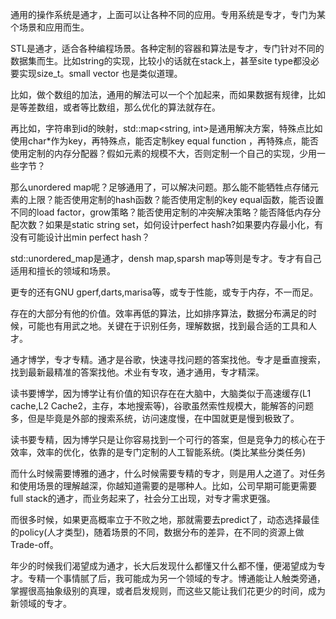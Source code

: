 通用的操作系统是通才，上面可以让各种不同的应用。专用系统是专才，专门为某个场景和应用而生。

STL是通才，适合各种编程场景。各种定制的容器和算法是专才，专门针对不同的数据集而生。比如string的实现，比较小的话就在stack上，甚至site type都没必要实现size_t。small vector 也是类似道理。

比如，做个数组的加法，通用的解法可以一个个加起来，而如果数据有规律，比如是等差数组，或者等比数组，那么优化的算法就存在。

再比如，字符串到id的映射，std::map<string, int>是通用解决方案，特殊点比如使用char*作为key，再特殊点，能否定制key equal function ，再特殊点，能否使用定制的内存分配器？假如元素的规模不大，否则定制一个自己的实现，少用一些字节？

那么unordered map呢？足够通用了，可以解决问题。那么能不能牺牲点存储元素的上限？能否使用定制的hash函数？能否使用定制的key equal函数，能否设置不同的load factor，grow策略？能否使用定制的冲突解决策略？能否降低内存分配次数？如果是static string set，如何设计perfect hash?如果要内存最小化，有没有可能设计出min perfect hash？

std::unordered_map是通才，densh map,sparsh map等则是专才。专才有自己适用和擅长的领域和场景。

更专的还有GNU gperf,darts,marisa等，或专于性能，或专于内存，不一而足。

存在的大部分有他的价值。效率再低的算法，比如排序算法，数据分布满足的时候，可能也有用武之地。关键在于识别任务，理解数据，找到最合适的工具和人才。

通才博学，专才专精。通才是谷歌，快速寻找问题的答案找他。专才是垂直搜索，找到最新最精准的答案找他。术业有专攻，通才通用，专才精深。

读书要博学，因为博学让有价值的知识存在在大脑中，大脑类似于高速缓存(L1 cache,L2 Cache2，主存，本地搜索等)，谷歌虽然索性规模大，能解答的问题多，但是毕竟是外部的搜索系统，访问速度慢，在中国就更是慢到极致了。

读书要专精，因为博学只是让你容易找到一个可行的答案，但是竞争力的核心在于效率，效率的优化，依靠的是专门定制的人工智能系统。(类比某些分类任务)

而什么时候需要博雅的通才，什么时候需要专精的专才，则是用人之道了。对任务和使用场景的理解越深，你越知道需要的是哪种人。比如，公司早期可能更需要full stack的通才，而业务起来了，社会分工出现，对专才需求更强。

而很多时候，如果更高概率立于不败之地，那就需要去predict了，动态选择最佳的policy(人才类型)，随着场景的不同，数据分布的差异，在不同的资源上做Trade-off。

年少的时候我们渴望成为通才，长大后发现什么都懂又什么都不懂，便渴望成为专才。专精一个事情腻了后，我可能成为另一个领域的专才。博通能让人触类旁通，掌握很高抽象级别的真理，或者启发规则，而这些又能让我们花更少的时间，成为新领域的专才。

<!--stackedit_data:
eyJoaXN0b3J5IjpbMTg4MjMwOTIxMV19
-->